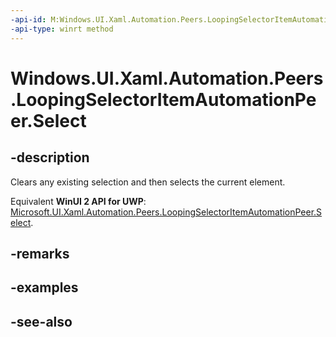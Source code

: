 ```yaml
---
-api-id: M:Windows.UI.Xaml.Automation.Peers.LoopingSelectorItemAutomationPeer.Select
-api-type: winrt method
---
```


<!-- Method syntax
public void Select()
-->

# Windows.UI.Xaml.Automation.Peers.LoopingSelectorItemAutomationPeer.Select

## -description
Clears any existing selection and then selects the current element.

Equivalent **WinUI 2 API for UWP**: [Microsoft.UI.Xaml.Automation.Peers.LoopingSelectorItemAutomationPeer.Select](/windows/winui/api/microsoft.ui.xaml.automation.peers.loopingselectoritemautomationpeer.select).

## -remarks

## -examples

## -see-also
